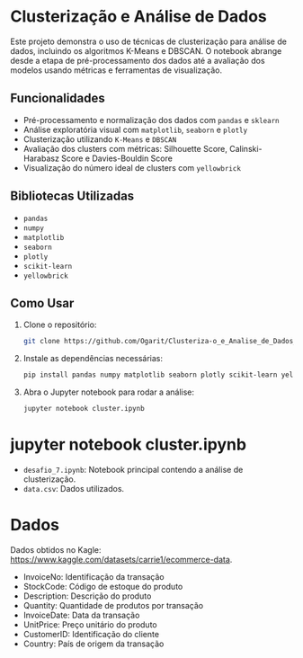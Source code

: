 # Clusterização e Análise de Dados

Este projeto demonstra o uso de técnicas de clusterização para análise de dados, incluindo os algoritmos K-Means e DBSCAN. O notebook abrange desde a etapa de pré-processamento dos dados até a avaliação dos modelos usando métricas e ferramentas de visualização.

## Funcionalidades
- Pré-processamento e normalização dos dados com `pandas` e `sklearn`
- Análise exploratória visual com `matplotlib`, `seaborn` e `plotly`
- Clusterização utilizando `K-Means` e `DBSCAN`
- Avaliação dos clusters com métricas: Silhouette Score, Calinski-Harabasz Score e Davies-Bouldin Score
- Visualização do número ideal de clusters com `yellowbrick`

## Bibliotecas Utilizadas
- `pandas`
- `numpy`
- `matplotlib`
- `seaborn`
- `plotly`
- `scikit-learn`
- `yellowbrick`

## Como Usar
1. Clone o repositório:
   ```bash
   git clone https://github.com/Ogarit/Clusteriza-o_e_Analise_de_Dados_de_um_E-Commerce.git
   ```
2. Instale as dependências necessárias:
   ```bash
   pip install pandas numpy matplotlib seaborn plotly scikit-learn yellowbrick
   ```
3. Abra o Jupyter notebook para rodar a análise:
   ```bash
   jupyter notebook cluster.ipynb
   ```

# jupyter notebook cluster.ipynb
- `desafio_7.ipynb`: Notebook principal contendo a análise de clusterização.
- `data.csv`: Dados utilizados.

# Dados
Dados obtidos no Kagle: https://www.kaggle.com/datasets/carrie1/ecommerce-data.

- InvoiceNo: Identificação da transação
- StockCode: Código de estoque do produto
- Description: Descrição do produto
- Quantity: Quantidade de produtos por transação
- InvoiceDate: Data da transação
- UnitPrice: Preço unitário do produto
- CustomerID: Identificação do cliente
- Country: País de origem da transação
